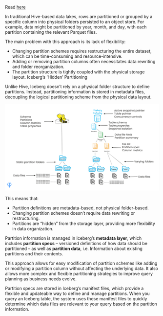 
Read [here](https://www.upsolver.com/blog/iceberg-partitioning)

In traditional Hive-based data lakes, rows are partitioned or grouped by a specific column into physical folders  persisted to an object store. For example, data might be partitioned by year, month, and day, with each partition containing the relevant Parquet files. 

The main problem with this approach is its lack of flexibility:

- Changing partition schemes requires restructuring the entire dataset, which can be time-consuming and resource-intensive.
- Adding or removing partition columns often necessitates data rewriting and folder reorganization.
- The partition structure is tightly coupled with the physical storage layout.
Iceberg’s ‘Hidden’ Partitioning


Unlike Hive, Iceberg doesn’t rely on a physical folder structure to define partitions. Instead, partitioning information is stored in metadata files, decoupling the logical partitioning scheme from the physical data layout.

![alt text](images/partition.png)

This means that:

- Partition definitions are metadata-based, not physical folder-based.
- Changing partition schemes doesn’t require data rewriting or restructuring.
- Partitions are “hidden” from the storage layer, providing more flexibility in data organization.

Partition information is managed in Iceberg’s **metadata layer**, which includes **partition specs** – versioned definitions of how data should be partitioned – as well as **partition data**, i.e. Information about existing partitions and their contents.

This approach allows for easy modification of partition schemes like adding or modifying a partition column without affecting the underlying data. It also allows more complex and flexible partitioning strategies to improve query planning as business needs evolve.

Partition specs are stored in Iceberg’s manifest files, which provide a flexible and updateable way to define and manage partitions. When you query an Iceberg table, the system uses these manifest files to quickly determine which data files are relevant to your query based on the partition information.